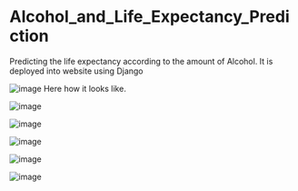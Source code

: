 # Alcohol_and_Life_Expectancy_Prediction
Predicting the life expectancy according to the amount of Alcohol. It is deployed into website using Django

![image](https://user-images.githubusercontent.com/90163078/219934440-22c71b37-e0f8-4c83-bfc0-be0c9e9c2c51.png)
 Here how it looks like. 
 
 ![image](https://user-images.githubusercontent.com/90163078/219934456-249cf2d7-8176-4e73-865d-f9c3cfc30531.png)

![image](https://user-images.githubusercontent.com/90163078/219934463-648594d7-cf2e-4fdd-acff-afcb62406498.png)

![image](https://user-images.githubusercontent.com/90163078/219934467-60734527-5b91-4f8c-99b0-fafdf77847ea.png)

![image](https://user-images.githubusercontent.com/90163078/219934469-f58dd1a2-3356-43f5-9dc4-00d619a0cd76.png)

![image](https://user-images.githubusercontent.com/90163078/219934477-692eb9a3-dd1a-4f78-bb4e-c9941f1d613b.png)

